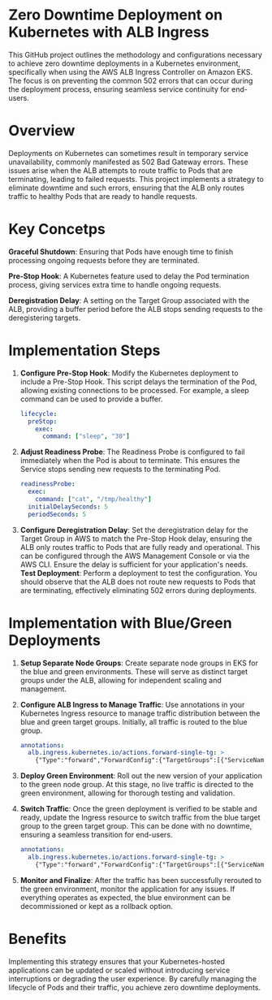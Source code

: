 # Zero Downtime Deployment on Kubernetes with ALB Ingress

This GitHub project outlines the methodology and configurations necessary to achieve zero downtime deployments in a Kubernetes environment, specifically when using the AWS ALB Ingress Controller on Amazon EKS. The focus is on preventing the common 502 errors that can occur during the deployment process, ensuring seamless service continuity for end-users.


# Overview

Deployments on Kubernetes can sometimes result in temporary service unavailability, commonly manifested as 502 Bad Gateway errors. These issues arise when the ALB attempts to route traffic to Pods that are terminating, leading to failed requests. This project implements a strategy to eliminate downtime and such errors, ensuring that the ALB only routes traffic to healthy Pods that are ready to handle requests.


# Key Concetps

**Graceful Shutdown**: Ensuring that Pods have enough time to finish processing ongoing requests before they are terminated.

**Pre-Stop Hook**: A Kubernetes feature used to delay the Pod termination process, giving services extra time to handle ongoing requests.

**Deregistration Delay**: A setting on the Target Group associated with the ALB, providing a buffer period before the ALB stops sending requests to the deregistering targets.



# Implementation Steps

1. **Configure Pre-Stop Hook**: Modify the Kubernetes deployment to include a Pre-Stop Hook. This script delays the termination of the Pod, allowing existing connections to be processed. For example, a sleep command can be used to provide a buffer.
    ```yaml
    lifecycle:
      preStop:
        exec:
          command: ["sleep", "30"]

2. **Adjust Readiness Probe**: The Readiness Probe is configured to fail immediately when the Pod is about to terminate. This ensures the Service stops sending new requests to the terminating Pod.
    ```yaml
    readinessProbe:
      exec:
        command: ["cat", "/tmp/healthy"]
      initialDelaySeconds: 5
      periodSeconds: 5
    ```


3. **Configure Deregistration Delay**: Set the deregistration delay for the Target Group in AWS to match the Pre-Stop Hook delay, ensuring the ALB only routes traffic to Pods that are fully ready and operational.
This can be configured through the AWS Management Console or via the AWS CLI.
Ensure the delay is sufficient for your application's needs.
**Test Deployment**: Perform a deployment to test the configuration. You should observe that the ALB does not route new requests to Pods that are terminating, effectively eliminating 502 errors during deployments.



# Implementation with Blue/Green Deployments

1. **Setup Separate Node Groups**: Create separate node groups in EKS for the blue and green environments. These will serve as distinct target groups under the ALB, allowing for independent scaling and management.
2. **Configure ALB Ingress to Manage Traffic**: Use annotations in your Kubernetes Ingress resource to manage traffic distribution between the blue and green target groups. Initially, all traffic is routed to the blue group.

    ```yaml
    annotations:
      alb.ingress.kubernetes.io/actions.forward-single-tg: >
        {"Type":"forward","ForwardConfig":{"TargetGroups":[{"ServiceName":"blue-service","ServicePort":"80"}]}}
    ```
    
3. **Deploy Green Environment**: Roll out the new version of your application to the green node group. At this stage, no live traffic is directed to the green environment, allowing for thorough testing and validation.
4. **Switch Traffic**: Once the green deployment is verified to be stable and ready, update the Ingress resource to switch traffic from the blue target group to the green target group. This can be done with no downtime, ensuring a seamless transition for end-users.

    ```yaml
    annotations:
      alb.ingress.kubernetes.io/actions.forward-single-tg: >
        {"Type":"forward","ForwardConfig":{"TargetGroups":[{"ServiceName":"green-service","ServicePort":"80"}]}}
    ```

5. **Monitor and Finalize**: After the traffic has been successfully rerouted to the green environment, monitor the application for any issues. If everything operates as expected, the blue environment can be decommissioned or kept as a rollback option.



# Benefits

Implementing this strategy ensures that your Kubernetes-hosted applications can be updated or scaled without introducing service interruptions or degrading the user experience. By carefully managing the lifecycle of Pods and their traffic, you achieve zero downtime deployments.





